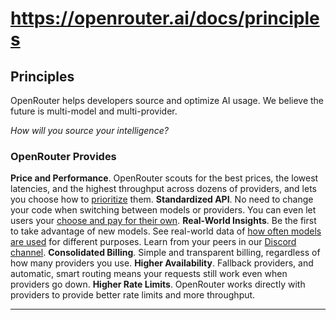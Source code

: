# https://openrouter.ai/docs/principles

<!--
URL: https://openrouter.ai/docs/principles
title: Principles | OpenRouter
url: https://openrouter.ai
hostname: openrouter.ai
description: Core concepts for model selection
sitename: OpenRouter
date: 2023-01-01
categories: []
tags: []
image: https://openrouter.ai/dynamic-og?pathname=docs%2Fprinciples&title=Principles&description=Core+concepts+for+model+selection
filedate: 2024-12-14
-->

## Principles

OpenRouter helps developers source and optimize AI usage. We believe the future is multi-model and multi-provider.

*How will you source your intelligence?*

### OpenRouter Provides

**Price and Performance**. OpenRouter scouts for the best prices, the lowest latencies, and the highest throughput across dozens of providers, and lets you choose how to [prioritize](/docs/provider-routing) them.
**Standardized API**. No need to change your code when switching between models or providers. You can even let users your [choose and pay for their own](/docs/oauth).
**Real-World Insights**. Be the first to take advantage of new models. See real-world data of [how often models are used](/rankings) for different purposes. Learn from your peers in our [Discord channel](https://discord.com/channels/1091220969173028894/1094454198688546826).
**Consolidated Billing**. Simple and transparent billing, regardless of how many providers you use.
**Higher Availability**. Fallback providers, and automatic, smart routing means your requests still work even when providers go down.
**Higher Rate Limits**. OpenRouter works directly with providers to provide better rate limits and more throughput.

---